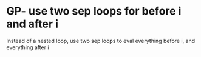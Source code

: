 # GP- use two sep loops for before i and after i

Instead of a nested loop, use two sep loops to eval everything before i, and everything after i